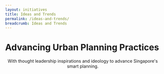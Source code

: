 ```yaml
---
layout: initiatives
title: Ideas and Trends
permalink: /ideas-and-trends/
breadcrumb: Ideas and Trends
---
```


<h1><div class="has-text-centered has-text-weight-bold">Advancing Urban Planning Practices</div></h1>

<center>With thought leadership inspirations and ideology to advance Singapore's smart planning.</center>
